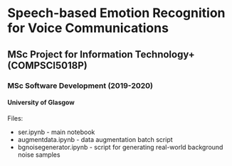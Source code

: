 # Speech-based Emotion Recognition for Voice Communications
## MSc Project for Information Technology+ (COMPSCI5018P)
### MSc Software Development (2019-2020) 
#### University of Glasgow

Files:
+ ser.ipynb - main notebook
+ augmentdata.ipynb - data augmentation batch script
+ bgnoisegenerator.ipynb - script for generating real-world background noise samples 
